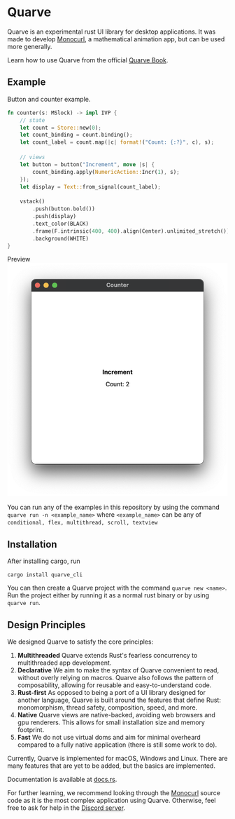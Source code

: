 # Quarve

Quarve is an experimental rust UI library for desktop applications.
It was made to develop [Monocurl](https://www.monocurl.com),
a mathematical animation app, but can be used more generally.

Learn how to use Quarve from the official [Quarve Book](https://www.monocurl.com/quarve_book).
## Example

Button and counter example.
```rust
fn counter(s: MSlock) -> impl IVP {
    // state
    let count = Store::new(0);
    let count_binding = count.binding();
    let count_label = count.map(|c| format!("Count: {:?}", c), s);

    // views
    let button = button("Increment", move |s| {
        count_binding.apply(NumericAction::Incr(1), s);
    });
    let display = Text::from_signal(count_label);

    vstack()
        .push(button.bold())
        .push(display)
        .text_color(BLACK)
        .frame(F.intrinsic(400, 400).align(Center).unlimited_stretch())
        .background(WHITE)
}
```
Preview
![Counter App](.github/images/counter.png)

You can run any of the examples in this repository
by using the command `quarve run -n <example_name>` where 
`<example_name>` can be any of 
`conditional, flex, multithread, scroll, textview`

## Installation
After installing cargo, run
```shell
cargo install quarve_cli
```
You can then create a Quarve project with the command
```quarve new <name>```. 
Run the project either by running it as a normal rust binary
or by using ```quarve run```.

## Design Principles
We designed Quarve to satisfy the core principles:

1. **Multithreaded** Quarve extends Rust's fearless concurrency to
   multithreaded app development.
2. **Declarative** We aim to make the syntax of Quarve convenient to read,
   without overly relying on macros. Quarve also follows the pattern of
   composability, allowing for reusable and easy-to-understand code.
3. **Rust-first** As opposed to being a port of a UI library designed for
   another language, Quarve is built around the features
   that define Rust: monomorphism, thread safety, composition, speed, and more.
4. **Native** Quarve views are native-backed, avoiding web browsers and gpu renderers.
   This allows for small installation size and memory footprint.
5. **Fast** We do not use virtual doms and aim for minimal overheard
   compared to a fully native application
   (there is still some work to do).

Currently, Quarve is implemented for macOS, Windows and Linux.
There are many features that are yet to be added,
but the basics are implemented.

Documentation is available at [docs.rs](https://docs.rs/quarve/0.1.0/quarve/).

For further learning, we recommend looking through
the [Monocurl](https://github.com/monocurl/monocurl) source code 
as it is the most complex application using Quarve.
Otherwise, feel free to ask for help in the [Discord server](https://discord.gg/7g94JR3SAD).

